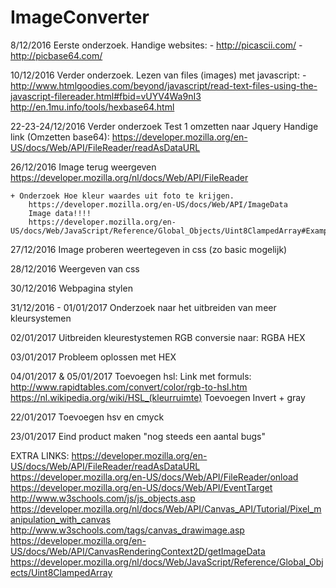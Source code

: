 # ImageConverter

8/12/2016
	Eerste onderzoek.
	Handige websites:
		- http://picascii.com/
		- http://picbase64.com/

10/12/2016
	Verder onderzoek.
	Lezen van files (images) met javascript:
		- http://www.htmlgoodies.com/beyond/javascript/read-text-files-using-the-javascript-filereader.html#fbid=vUYV4Wa9nI3
	http://en.1mu.info/tools/hexbase64.html

22-23-24/12/2016
	Verder onderzoek
	Test 1 omzetten naar Jquery
	Handige link (Omzetten base64): https://developer.mozilla.org/en-US/docs/Web/API/FileReader/readAsDataURL

26/12/2016
	Image terug weergeven
		https://developer.mozilla.org/nl/docs/Web/API/FileReader
		
	+ Onderzoek Hoe kleur waardes uit foto te krijgen.
		https://developer.mozilla.org/en-US/docs/Web/API/ImageData
		Image data!!!!
		https://developer.mozilla.org/en-US/docs/Web/JavaScript/Reference/Global_Objects/Uint8ClampedArray#Examples

27/12/2016
	Image proberen weertegeven in css (zo basic mogelijk)

28/12/2016
	Weergeven van css

30/12/2016
	Webpagina stylen
	
31/12/2016 - 01/01/2017
	Onderzoek naar het uitbreiden van meer kleursystemen

02/01/2017
	Uitbreiden kleurestystemen
	RGB conversie naar:
	RGBA
	HEX

03/01/2017
	Probleem oplossen met HEX

04/01/2017 & 05/01/2017
	Toevoegen hsl:
		Link met formuls: http://www.rapidtables.com/convert/color/rgb-to-hsl.htm
		https://nl.wikipedia.org/wiki/HSL_(kleurruimte)
	Toevoegen Invert + gray

22/01/2017
	Toevoegen hsv en cmyck

23/01/2017
	Eind product maken
	"nog steeds een aantal bugs"


EXTRA LINKS:
https://developer.mozilla.org/en-US/docs/Web/API/FileReader/readAsDataURL
https://developer.mozilla.org/en-US/docs/Web/API/FileReader/onload
https://developer.mozilla.org/en-US/docs/Web/API/EventTarget
http://www.w3schools.com/js/js_objects.asp
https://developer.mozilla.org/nl/docs/Web/API/Canvas_API/Tutorial/Pixel_manipulation_with_canvas
http://www.w3schools.com/tags/canvas_drawimage.asp
https://developer.mozilla.org/en-US/docs/Web/API/CanvasRenderingContext2D/getImageData
https://developer.mozilla.org/nl/docs/Web/JavaScript/Reference/Global_Objects/Uint8ClampedArray
